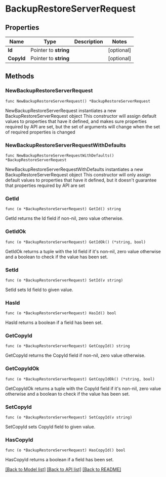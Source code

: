 # BackupRestoreServerRequest

## Properties

Name | Type | Description | Notes
------------ | ------------- | ------------- | -------------
**Id** | Pointer to **string** |  | [optional] 
**CopyId** | Pointer to **string** |  | [optional] 

## Methods

### NewBackupRestoreServerRequest

`func NewBackupRestoreServerRequest() *BackupRestoreServerRequest`

NewBackupRestoreServerRequest instantiates a new BackupRestoreServerRequest object
This constructor will assign default values to properties that have it defined,
and makes sure properties required by API are set, but the set of arguments
will change when the set of required properties is changed

### NewBackupRestoreServerRequestWithDefaults

`func NewBackupRestoreServerRequestWithDefaults() *BackupRestoreServerRequest`

NewBackupRestoreServerRequestWithDefaults instantiates a new BackupRestoreServerRequest object
This constructor will only assign default values to properties that have it defined,
but it doesn't guarantee that properties required by API are set

### GetId

`func (o *BackupRestoreServerRequest) GetId() string`

GetId returns the Id field if non-nil, zero value otherwise.

### GetIdOk

`func (o *BackupRestoreServerRequest) GetIdOk() (*string, bool)`

GetIdOk returns a tuple with the Id field if it's non-nil, zero value otherwise
and a boolean to check if the value has been set.

### SetId

`func (o *BackupRestoreServerRequest) SetId(v string)`

SetId sets Id field to given value.

### HasId

`func (o *BackupRestoreServerRequest) HasId() bool`

HasId returns a boolean if a field has been set.

### GetCopyId

`func (o *BackupRestoreServerRequest) GetCopyId() string`

GetCopyId returns the CopyId field if non-nil, zero value otherwise.

### GetCopyIdOk

`func (o *BackupRestoreServerRequest) GetCopyIdOk() (*string, bool)`

GetCopyIdOk returns a tuple with the CopyId field if it's non-nil, zero value otherwise
and a boolean to check if the value has been set.

### SetCopyId

`func (o *BackupRestoreServerRequest) SetCopyId(v string)`

SetCopyId sets CopyId field to given value.

### HasCopyId

`func (o *BackupRestoreServerRequest) HasCopyId() bool`

HasCopyId returns a boolean if a field has been set.


[[Back to Model list]](../README.md#documentation-for-models) [[Back to API list]](../README.md#documentation-for-api-endpoints) [[Back to README]](../README.md)


